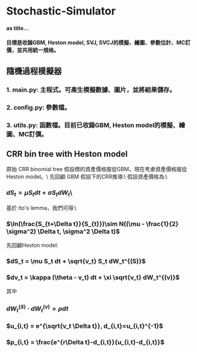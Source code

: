 # Stochastic-Simulator
#### as title...
#### 目標是收錄GBM, Heston model, SVJ, SVCJ的模擬、繪圖、參數估計、MC訂價，並共用統一規格。
## 隨機過程模擬器
### 1. main.py: 主程式。可產生模擬數據、圖片，並將結果儲存。
### 2. config.py: 參數檔。
### 3. utils.py: 函數檔。目前已收錄GBM, Heston model的模擬、繪圖、MC訂價。
## CRR bin tree with Heston model
原始 CRR binomial tree 假設標的資產價格服從GBM，現在考慮資產價格服從Heston model。\\
先回顧 GBM 假設下的CRR推導:\\
假設資產價格為:\\
### $dS_t = \mu S_t dt + \sigma S_t dW_t$\\
基於 Ito's lemma，我們可得:\\
### $\ln(\frac{S_{t+\Delta t}}{S_{t}})\sim N((\mu - \frac{1}{2} \sigma^2) \Delta t, \sigma^2 \Delta t)$
先回顧Heston model:
### $dS_t = \mu S_t dt + \sqrt{v_t} S_t dW_t^{(S)}$
### $dv_t = \kappa (\theta - v_t) dt + \xi \sqrt{v_t} dW_t^{(v)}$
其中
### $dW_t^{(S)} \cdot dW_t^{(v)} = \rho dt$


### $u_{i,t} = e^{\sqrt{v_t \Delta t}}, d_{i,t}=u_{i,t}^{-1}$
### $p_{i,t} = \frac{e^{r\Delta t}-d_{i,t}}{u_{i,t}-d_{i,t}}$
